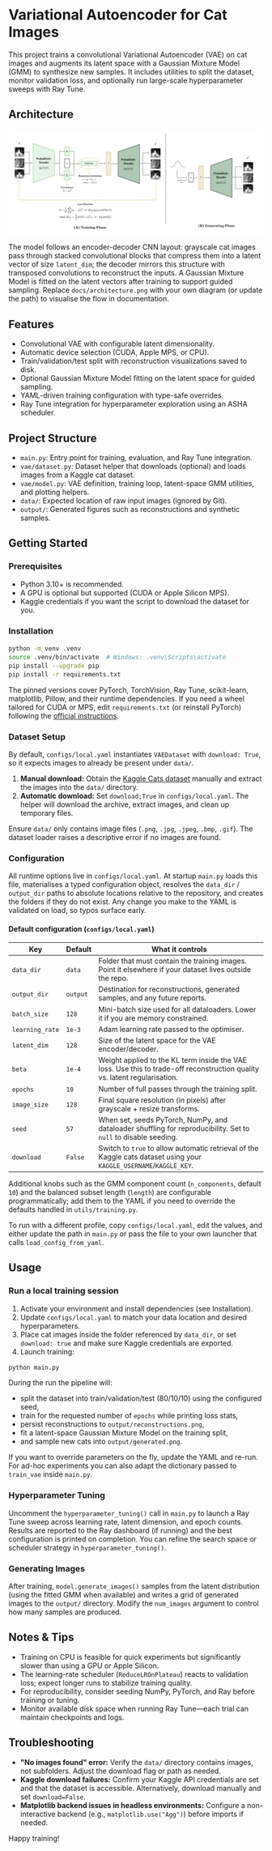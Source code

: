 # Variational Autoencoder for Cat Images

This project trains a convolutional Variational Autoencoder (VAE) on cat images and augments its latent space with a Gaussian Mixture Model (GMM) to synthesize new samples. It includes utilities to split the dataset, monitor validation loss, and optionally run large-scale hyperparameter sweeps with Ray Tune.

## Architecture

![Variational Autoencoder architecture diagram placeholder](docs/Architecture.png)

The model follows an encoder-decoder CNN layout: grayscale cat images pass through stacked convolutional blocks that compress them into a latent vector of size `latent_dim`; the decoder mirrors this structure with transposed convolutions to reconstruct the inputs. A Gaussian Mixture Model is fitted on the latent vectors after training to support guided sampling. Replace `docs/architecture.png` with your own diagram (or update the path) to visualise the flow in documentation.

## Features

-   Convolutional VAE with configurable latent dimensionality.
-   Automatic device selection (CUDA, Apple MPS, or CPU).
-   Train/validation/test split with reconstruction visualizations saved to disk.
-   Optional Gaussian Mixture Model fitting on the latent space for guided sampling.
-   YAML-driven training configuration with type-safe overrides.
-   Ray Tune integration for hyperparameter exploration using an ASHA scheduler.

## Project Structure

-   `main.py`: Entry point for training, evaluation, and Ray Tune integration.
-   `vae/dataset.py`: Dataset helper that downloads (optional) and loads images from a Kaggle cat dataset.
-   `vae/model.py`: VAE definition, training loop, latent-space GMM utilities, and plotting helpers.
-   `data/`: Expected location of raw input images (ignored by Git).
-   `output/`: Generated figures such as reconstructions and synthetic samples.

## Getting Started

### Prerequisites

-   Python 3.10+ is recommended.
-   A GPU is optional but supported (CUDA or Apple Silicon MPS).
-   Kaggle credentials if you want the script to download the dataset for you.

### Installation

```bash
python -m venv .venv
source .venv/bin/activate  # Windows: .venv\Scripts\activate
pip install --upgrade pip
pip install -r requirements.txt
```

The pinned versions cover PyTorch, TorchVision, Ray Tune, scikit-learn, matplotlib, Pillow, and their runtime dependencies. If you need a wheel tailored for CUDA or MPS, edit `requirements.txt` (or reinstall PyTorch) following the [official instructions](https://pytorch.org/get-started/locally/).

### Dataset Setup

By default, `configs/local.yaml` instantiates `VAEDataset` with `download: True`, so it expects images to already be present under `data/`.

1. **Manual download:** Obtain the [Kaggle Cats dataset](https://www.kaggle.com/borhanitrash/cat-dataset) manually and extract the images into the `data/` directory.
2. **Automatic download:** Set `download;True` in `configs/local.yaml`. The helper will download the archive, extract images, and clean up temporary files.

Ensure `data/` only contains image files (`.png`, `.jpg`, `.jpeg`, `.bmp`, `.gif`). The dataset loader raises a descriptive error if no images are found.

### Configuration

All runtime options live in `configs/local.yaml`. At startup `main.py` loads this file, materialises a typed configuration object, resolves the `data_dir` / `output_dir` paths to absolute locations relative to the repository, and creates the folders if they do not exist. Any change you make to the YAML is validated on load, so typos surface early.

#### Default configuration (`configs/local.yaml`)

| Key             | Default  | What it controls                                                                                                           |
| --------------- | -------- | -------------------------------------------------------------------------------------------------------------------------- |
| `data_dir`      | `data`   | Folder that must contain the training images. Point it elsewhere if your dataset lives outside the repo.                   |
| `output_dir`    | `output` | Destination for reconstructions, generated samples, and any future reports.                                                |
| `batch_size`    | `128`    | Mini-batch size used for all dataloaders. Lower it if you are memory constrained.                                          |
| `learning_rate` | `1e-3`   | Adam learning rate passed to the optimiser.                                                                                |
| `latent_dim`    | `128`    | Size of the latent space for the VAE encoder/decoder.                                                                      |
| `beta`          | `1e-4`   | Weight applied to the KL term inside the VAE loss. Use this to trade-off reconstruction quality vs. latent regularisation. |
| `epochs`        | `10`     | Number of full passes through the training split.                                                                          |
| `image_size`    | `128`    | Final square resolution (in pixels) after grayscale + resize transforms.                                                   |
| `seed`          | `57`     | When set, seeds PyTorch, NumPy, and dataloader shuffling for reproducibility. Set to `null` to disable seeding.            |
| `download`      | `False`  | Switch to `true` to allow automatic retrieval of the Kaggle cats dataset using your `KAGGLE_USERNAME`/`KAGGLE_KEY`.        |

Additional knobs such as the GMM component count (`n_components`, default `10`) and the balanced subset length (`length`) are configurable programmatically; add them to the YAML if you need to override the defaults handled in `utils/training.py`.

To run with a different profile, copy `configs/local.yaml`, edit the values, and either update the path in `main.py` or pass the file to your own launcher that calls `load_config_from_yaml`.

## Usage

### Run a local training session

1. Activate your environment and install dependencies (see Installation).
2. Update `configs/local.yaml` to match your data location and desired hyperparameters.
3. Place cat images inside the folder referenced by `data_dir`, or set `download: true` and make sure Kaggle credentials are exported.
4. Launch training:

```bash
python main.py
```

During the run the pipeline will:

-   split the dataset into train/validation/test (80/10/10) using the configured seed,
-   train for the requested number of `epochs` while printing loss stats,
-   persist reconstructions to `output/reconstructions.png`,
-   fit a latent-space Gaussian Mixture Model on the training split,
-   and sample new cats into `output/generated.png`.

If you want to override parameters on the fly, update the YAML and re-run. For ad-hoc experiments you can also adapt the dictionary passed to `train_vae` inside `main.py`.

### Hyperparameter Tuning

Uncomment the `hyperparameter_tuning()` call in `main.py` to launch a Ray Tune sweep across learning rate, latent dimension, and epoch counts. Results are reported to the Ray dashboard (if running) and the best configuration is printed on completion. You can refine the search space or scheduler strategy in `hyperparameter_tuning()`.

### Generating Images

After training, `model.generate_images()` samples from the latent distribution (using the fitted GMM when available) and writes a grid of generated images to the `output/` directory. Modify the `num_images` argument to control how many samples are produced.

## Notes & Tips

-   Training on CPU is feasible for quick experiments but significantly slower than using a GPU or Apple Silicon.
-   The learning-rate scheduler (`ReduceLROnPlateau`) reacts to validation loss; expect longer runs to stabilize training quality.
-   For reproducibility, consider seeding NumPy, PyTorch, and Ray before training or tuning.
-   Monitor available disk space when running Ray Tune—each trial can maintain checkpoints and logs.

## Troubleshooting

-   **"No images found" error:** Verify the `data/` directory contains images, not subfolders. Adjust the download flag or path as needed.
-   **Kaggle download failures:** Confirm your Kaggle API credentials are set and that the dataset is accessible. Alternatively, download manually and set `download=False`.
-   **Matplotlib backend issues in headless environments:** Configure a non-interactive backend (e.g., `matplotlib.use("Agg")`) before imports if needed.

Happy training!
